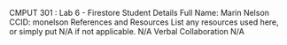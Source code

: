 CMPUT 301 : Lab 6 - Firestore
Student Details
Full Name: Marin Nelson
CCID: monelson
References and Resources
List any resources used here, or simply put N/A if not applicable.
N/A
Verbal Collaboration
N/A

